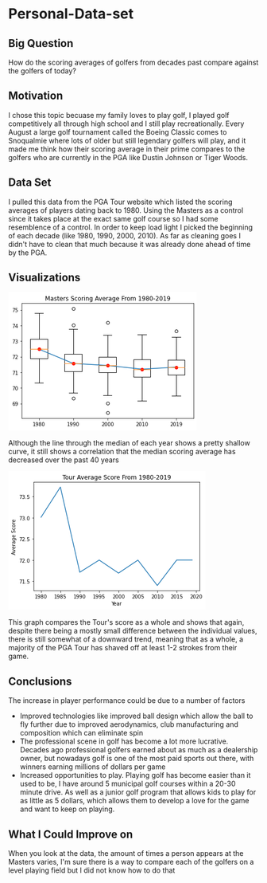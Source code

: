 # Personal-Data-set

## Big Question
How do the scoring averages of golfers from decades past compare against the golfers of today?

## Motivation
I chose this topic becuase my family loves to play golf, I played golf competitively all through high school and I still play recreationally. Every August a large golf tournament called the Boeing Classic comes to Snoqualmie where lots of older but still legendary golfers will play, and it made me think how their scoring average in their prime compares to the golfers who are currently in the PGA like Dustin Johnson or Tiger Woods.

## Data Set
I pulled this data from the PGA Tour website which listed the scoring averages of players dating back to 1980. Using the Masters as a control since it takes place at the exact same golf course so I had some resemblence of a control. In order to keep load light I picked the beginning of each decade (like 1980, 1990, 2000, 2010). As far as cleaning goes I didn't have to clean that much because it was already done ahead of time by the PGA.

## Visualizations
![Scoring Average](graph.png)

Although the line through the median of each year shows a pretty shallow curve, it still shows a correlation that the median scoring average has decreased over the past 40 years

![Tour Average](average.png)

This graph compares the Tour's score as a whole and shows that again, despite there being a mostly small difference between the individual values, there is still somewhat of a downward trend, meaning that as a whole, a majority of the PGA Tour has shaved off at least 1-2 strokes from their game.

## Conclusions
The increase in player performance could be due to a number of factors
* Improved technologies like improved ball design which allow the ball to fly further due to improved aerodynamics, club manufacturing and composition which can eliminate spin
* The professional scene in golf has become a lot more lucrative. Decades ago professional golfers earned about as much as a dealership owner, but nowadays golf is one of the most paid sports out there, with winners earning millions of dollars per game
* Increased opportunities to play. Playing golf has become easier than it used to be, I have around 5 municipal golf courses within a 20-30 minute drive. As well as a junior golf program that allows kids to play for as little as 5 dollars, which allows them to develop a love for the game and want to keep on playing. 

## What I Could Improve on
When you look at the data, the amount of times a person appears at the Masters varies, I'm sure there is a way to compare each of the golfers on a level playing field but I did not know how to do that
